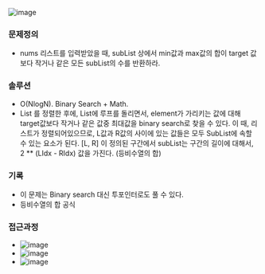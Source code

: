 ![image](https://user-images.githubusercontent.com/16419202/236643596-339e1cb2-2027-4af7-a196-e0934d09b115.png)


### 문제정의
- nums 리스트를 입력받았을 때, subList 상에서 min값과 max값의 합이 target 값보다 작거나 같은 모든 subList의 수를 반환하라.  
### 솔루션
- O(NlogN). Binary Search + Math.
- List 를 정렬한 후에, List에 루프를 돌리면서, element가 가리키는 값에 대해 target값보다 작거나 같은 값중 최대값을 binary search로 찾을 수 있다. 이 때, 리스트가 정렬되어있으므로, L값과 R값의 사이에 있는 값들은 모두 SubList에 속할 수 있는 요소가 된다. [L, R] 이 정의된 구간에서 subList는 구간의 길이에 대해서, 2 ** (LIdx - RIdx) 값을 가진다. (등비수열의 합) 
### 기록
- 이 문제는 Binary search 대신 투포인터로도 풀 수 있다. 
- 등비수열의 합 공식

### 접근과정
- ![image](https://user-images.githubusercontent.com/16419202/236644056-43899324-d342-4bd0-afdd-0e2bb0902cf7.png)
- ![image](https://user-images.githubusercontent.com/16419202/236644063-44285e8b-5d6d-426f-8e37-d5b50e4d4783.png)
- ![image](https://user-images.githubusercontent.com/16419202/236644068-8bef9f3b-10b4-4d4a-8d7d-b33d2890e5e8.png)
